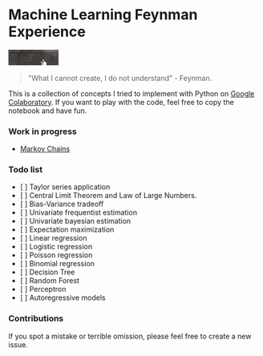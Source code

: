# Machine Learning Feynman Experience

<img src="cover.png" alt="drawing" width="100$"/>

> "What I cannot create, I do not understand" - Feynman.

This is a collection of concepts I tried to implement with Python on [Google Colaboratory](https://colab.research.google.com/notebooks/welcome.ipynb). If you want to play with the code, feel free to copy the notebook and have fun.

### Work in progress

- [Markov Chains](https://colab.research.google.com/drive/104V2fY3wQc5m0af_xm7DsRNgpiVPh8x-)

### Todo list

- \[ \] Taylor series application
- \[ \] Central Limit Theorem and Law of Large Numbers.
- \[ \] Bias-Variance tradeoff
- \[ \] Univariate frequentist estimation
- \[ \] Univariate bayesian estimation
- \[ \] Expectation maximization
- \[ \] Linear regression
- \[ \] Logistic regression
- \[ \] Poisson regression
- \[ \] Binomial regression
- \[ \] Decision Tree
- \[ \] Random Forest
- \[ \] Perceptron
- \[ \] Autoregressive models

### Contributions

If you spot a mistake or terrible omission, please feel free to create a new issue.
